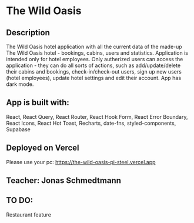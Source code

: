 # The Wild Oasis

## Description
The Wild Oasis hotel application with all the current data of the made-up The Wild Oasis hotel - bookings, cabins, users and statistics. Application is intended only for hotel employees. Only autherized users can access the application - they can do all sorts of actions, such as add/update/delete their cabins and bookings, check-in/check-out users, sign up new users (hotel employees), update hotel settings and edit their account. App has dark mode.

## App is built with:
React, React Query, React Router, React Hook Form, React Error Boundary, React Icons, React Hot Toast, Recharts, date-fns, styled-components, Supabase

## Deployed on Vercel
Please use your pc: https://the-wild-oasis-pi-steel.vercel.app

## Teacher: Jonas Schmedtmann

## TO DO:
Restaurant feature
